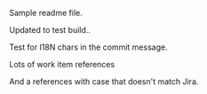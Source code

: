 Sample readme file.

Updated to test build..

Test for I18N chars in the commit message.

Lots of work item references

And a references with case that doesn't match Jira.

